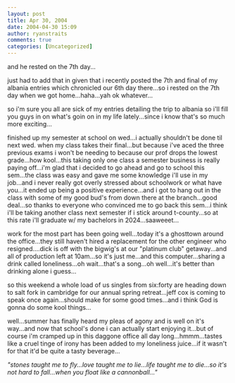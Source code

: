 ```yaml
---
layout: post
title: Apr 30, 2004
date: 2004-04-30 15:09
author: ryanstraits
comments: true
categories: [Uncategorized]
---
```

and he rested on the 7th day...

just had to add that in given that i recently posted the 7th and final of my albania entries which chronicled our 6th day there...so i rested on the 7th day when we got home...haha...yah ok whatever...

so i'm sure you all are sick of my entries detailing the trip to albania so i'll fill you guys in on what's goin on in my life lately...since i know that's so much more exciting...

finished up my semester at school on wed...i actually shouldn't be done til next wed. when my class takes their final...but because i've aced the three previous exams i won't be needing to because our prof drops the lowest grade...how kool...this taking only one class a semester business is really paying off...i'm glad that i decided to go ahead and go to school this sem...the class was easy and gave me some knowledge i'll use in my job...and i never really got overly stressed about schoolwork or what have you...it ended up being a positive experience...and i got to hang out in the class with some of my good bud's from down there at the branch...good deal...so thanks to everyone who convinced me to go back this sem...i think i'll be taking another class next semester if i stick around t-county...so at this rate i'll graduate w/ my bachelors in 2024...saaweeet...

work for the most part has been going well...today it's a ghosttown around the office...they still haven't hired a replacement for the other engineer who resigned....dick is off with the bigwig's at our "platinum club" getaway...and all of production left at 10am...so it's just me...and this computer...sharing a drink called loneliness...oh wait...that's a song...oh well...it's better than drinking alone i guess...

so this weekend a whole load of us singles from six:forty are heading down to salt fork in cambridge for our annual spring retreat...jeff cox is coming to speak once again...should make for some good times...and i think God is gonna do some kool things...

well...summer has finally heard my pleas of agony and is well on it's way...and now that school's done i can actually start enjoying it...but of course i'm cramped up in this daggone office all day long...hmmm...tastes like a cruel tinge of irony has been added to my loneliness juice...if it wasn't for that it'd be quite a tasty beverage...

<em>"stones taught me to fly...love taught me to lie...life taught me to die...so it's not hard to fall...when you float like a cannonball..."</em>
